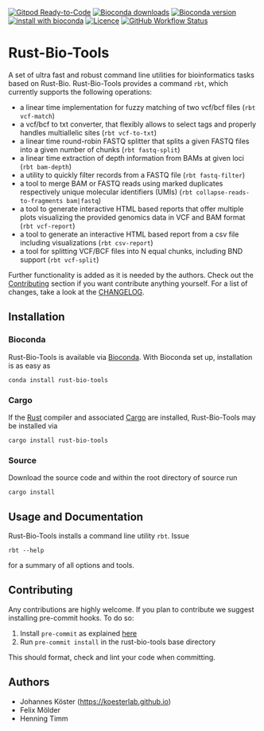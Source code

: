[![Gitpod Ready-to-Code](https://img.shields.io/badge/Gitpod-ready--to--code-blue?logo=gitpod)](https://gitpod.io/#https://github.com/rust-bio/rust-bio-tools)
[![Bioconda downloads](https://img.shields.io/conda/dn/bioconda/rust-bio-tools.svg?style=flat)](http://bioconda.github.io/recipes/rust-bio-tools/README.html)
[![Bioconda version](https://img.shields.io/conda/vn/bioconda/rust-bio-tools.svg?style=flat)](http://bioconda.github.io/recipes/rust-bio-tools/README.html)
[![install with bioconda](https://img.shields.io/badge/install%20with-bioconda-brightgreen.svg?style=flat)](http://bioconda.github.io/recipes/rust-bio-tools/README.html)
[![Licence](https://img.shields.io/conda/l/bioconda/rust-bio-tools.svg?style=flat)](http://bioconda.github.io/recipes/rust-bio-tools/README.html)
[![GitHub Workflow Status](https://img.shields.io/github/workflow/status/rust-bio/rust-bio-tools/CI)](https://github.com/rust-bio/rust-bio-tools/actions)

# Rust-Bio-Tools

A set of ultra fast and robust command line utilities for bioinformatics tasks based on Rust-Bio.
Rust-Bio-Tools provides a command `rbt`, which currently supports the following operations:

* a linear time implementation for fuzzy matching of two vcf/bcf files (`rbt vcf-match`)
* a vcf/bcf to txt converter, that flexibly allows to select tags and properly handles multiallelic sites (`rbt vcf-to-txt`)
* a linear time round-robin FASTQ splitter that splits a given FASTQ files into a given number of chunks (`rbt fastq-split`)
* a linear time extraction of depth information from BAMs at given loci (`rbt bam-depth`)
* a utility to quickly filter records from a FASTQ file (`rbt fastq-filter`)
* a tool to merge BAM or FASTQ reads using marked duplicates respectively unique molecular identifiers (UMIs) (`rbt collapse-reads-to-fragments bam|fastq`)
* a tool to generate interactive HTML based reports that offer multiple plots visualizing the provided genomics data in VCF and BAM format (`rbt vcf-report`)
* a tool to generate an interactive HTML based report from a csv file including visualizations (`rbt csv-report`)
* a tool for splitting VCF/BCF files into N equal chunks, including BND support (`rbt vcf-split`)

Further functionality is added as it is needed by the authors. Check out the [Contributing](#Contributing) section if you want contribute anything yourself.
For a list of changes, take a look at the [CHANGELOG](CHANGELOG.md).


## Installation

### Bioconda

Rust-Bio-Tools is available via [Bioconda](https://bioconda.github.io).
With Bioconda set up, installation is as easy as

    conda install rust-bio-tools

### Cargo

If the [Rust](https://www.rust-lang.org/tools/install) compiler and associated [Cargo](https://github.com/rust-lang/cargo/) are installed, Rust-Bio-Tools may be installed via

    cargo install rust-bio-tools

### Source

Download the source code and within the root directory of source run

    cargo install

## Usage and Documentation

Rust-Bio-Tools installs a command line utility `rbt`. Issue

    rbt --help

for a summary of all options and tools.

## Contributing

Any contributions are highly welcome. If you plan to contribute we suggest installing pre-commit hooks. To do so:
1. Install `pre-commit` as explained [here](https://pre-commit.com/#installation)
2. Run `pre-commit install` in the rust-bio-tools base directory

This should format, check and lint your code when committing.

## Authors

* Johannes Köster (https://koesterlab.github.io)
* Felix Mölder
* Henning Timm
